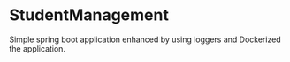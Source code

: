 # StudentManagement
Simple spring boot application enhanced by using loggers and Dockerized the application.
